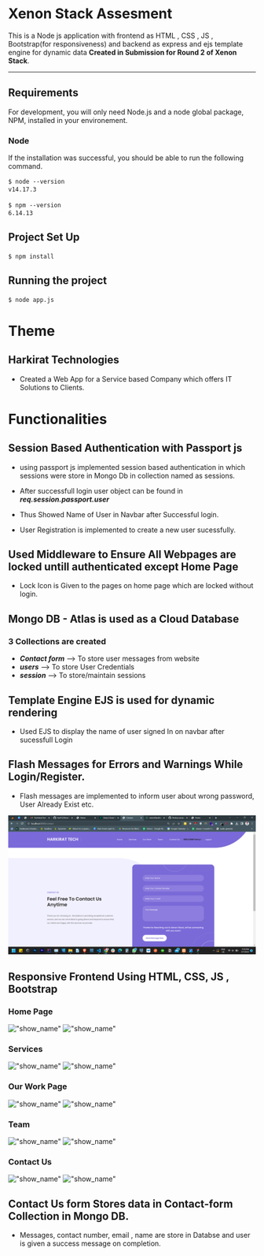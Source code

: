# Xenon Stack Assesment

This is a Node js application with frontend as HTML , CSS , JS , Bootstrap(for responsiveness) and backend as express and ejs template engine for dynamic data
**Created in Submission for Round 2 of Xenon Stack**.

---

## Requirements

For development, you will only need Node.js and a node global package, NPM, installed in your environement.

### Node

If the installation was successful, you should be able to run the following command.

    $ node --version
    v14.17.3

    $ npm --version
    6.14.13

## Project Set Up

    $ npm install

## Running the project

    $ node app.js

# Theme

## Harkirat Technologies

- Created a Web App for a Service based Company which offers IT Solutions to Clients.

# Functionalities

## Session Based Authentication with Passport js

- using passport js implemented session based authentication in which sessions were store in Mongo Db in collection named as sessions.

- After successfull login user object can be found in **_req.session.passport.user_**

- Thus Showed Name of User in Navbar after Successful login.

- User Registration is implemented to create a new user sucessfully.

## Used Middleware to Ensure All Webpages are locked untill authenticated except Home Page

- Lock Icon is Given to the pages on home page which are locked without login.

## Mongo DB - Atlas is used as a Cloud Database

### 3 Collections are created

- **_Contact form_** --> To store user messages from website
- **_users_** --> To store User Credentials
- **_session_** --> To store/maintain sessions

## Template Engine EJS is used for dynamic rendering

- Used EJS to display the name of user signed In on navbar after sucessfull Login

## Flash Messages for Errors and Warnings While Login/Register.

- Flash messages are implemented to inform user about wrong password, User Already Exist etc.

!["show_name"](./public/assets/images/contact_with_flash.png)

## Responsive Frontend Using HTML, CSS, JS , Bootstrap

### Home Page

!["show_name"](./public/assets/images/home_responsive.png)
!["show_name"](./public/assets/images/home%20with%20username.png)

### Services

!["show_name"](./public/assets/images/services_page.png)
!["show_name"](./public/assets/images/services_responsive.png)

### Our Work Page

!["show_name"](./public/assets/images/responsive%20work.png)
!["show_name"](./public/assets/images/work_page.png)

### Team

!["show_name"](./public/assets/images/Team_page.png)
!["show_name"](./public/assets/images/responsive%20team.png)

### Contact Us

!["show_name"](./public/assets/images/contact_with%20_info.png)
!["show_name"](./public/assets/images/responsive%20contact.png)

## Contact Us form Stores data in Contact-form Collection in Mongo DB.

- Messages, contact number, email , name are store in Databse and user is given a success message on completion.
